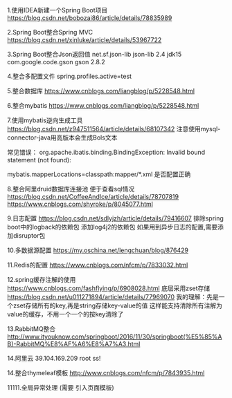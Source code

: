1.使用IDEA新建一个Spring Boot项目
https://blog.csdn.net/bobozai86/article/details/78835989

2.Spring Boot整合Spring MVC
https://blog.csdn.net/xinluke/article/details/53967722

3.Spring Boot整合Json返回值
<dependency>
	<groupId>net.sf.json-lib</groupId>
	<artifactId>json-lib</artifactId>
	<version>2.4</version>
	<classifier>jdk15</classifier>
</dependency>
<dependency>
	<groupId>com.google.code.gson</groupId>
	<artifactId>gson</artifactId>
	<version>2.8.2</version>
</dependency>

4.整合多配置文件
spring.profiles.active=test

5.整合数据库
https://www.cnblogs.com/liangblog/p/5228548.html

6.整合mybatis
https://www.cnblogs.com/liangblog/p/5228548.html

7.使用mybatis逆向生成工具
https://blog.csdn.net/z947511564/article/details/68107342
注意使用mysql-connector-java用高版本会生成Bols文本

常见错误：
org.apache.ibatis.binding.BindingException: Invalid bound statement (not found):

mybatis.mapperLocations=classpath:mapper/*.xml  是否配置正确

8.整合阿里druid数据库连接池  便于查看sql情况
https://blog.csdn.net/CoffeeAndIce/article/details/78707819
https://www.cnblogs.com/shyroke/p/8045077.html

9.日志配置
https://blog.csdn.net/sdlyjzh/article/details/79416607
排除spring boot中的logback的依赖包
添加log4j2的依赖包
如果用到异步日志的配置,需要添加disruptor包

10.多数据源配置
https://my.oschina.net/lengchuan/blog/876429

11.Redis的配置
https://www.cnblogs.com/nfcm/p/7833032.html
    
12.spring缓存注解的使用
https://www.cnblogs.com/fashflying/p/6908028.html
    底层采用zset存储
        https://blog.csdn.net/u011271894/article/details/77969070
        我的理解：先是一个zset存储所有的key,再是string存储key-value的值
        这样能支持清除所有注解为value的缓存，不用一个一个的按key清除了
       
13.RabbitMQ整合
http://www.ityouknow.com/springboot/2016/11/30/springboot(%E5%85%AB)-RabbitMQ%E8%AF%A6%E8%A7%A3.html

14.阿里云
39.104.169.209
root
ss!

14.整合thymeleaf模板
http://www.cnblogs.com/nfcm/p/7843935.html

11111.全局异常处理 (需要 引入页面模板)